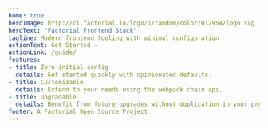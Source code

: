 ```yaml
---
home: true
heroImage: http://ci.factorial.io/logo/1/random/color/012954/logo.svg
heroText: "Factorial Frontend Stack"
tagline: Modern frontend tooling with minimal configuration
actionText: Get Started →
actionLink: /guide/
features:
- title: Zero initial config
  details: Get started quickly with opinionated defaults.
- title: Customizable
  details: Extend to your needs using the webpack chain api.
- title: Upgradable
  details: Benefit from future upgrades without duplication in your project.
footer: A Factorial Open Source Project
---
```

